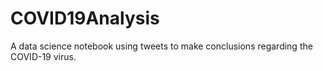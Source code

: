 # COVID19Analysis
A data science notebook using tweets to make conclusions regarding the COVID-19 virus. 
